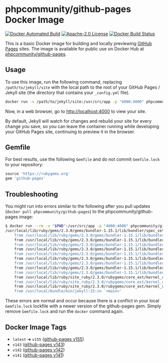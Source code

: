 # phpcommunity/github-pages Docker Image

[![Docker Automated Build](https://img.shields.io/docker/automated/phpcommunity/github-pages.svg?style=flat-square)](https://hub.docker.com/r/phpcommunity/github-pages/) [![Apache-2.0 License](https://img.shields.io/github/license/phpcommunity/docker-github-pages.svg?style=flat-square)](https://github.com/phpcommunity/docker-github-pages/blob/master/LICENSE) [![Docker Build Status](https://img.shields.io/docker/build/phpcommunity/github-pages.svg?style=flat-square)](https://hub.docker.com/r/phpcommunity/github-pages/builds/)

This is a basic Docker image for building and locally previewing [GitHub Pages](https://pages.github.com/) sites. The image is available for public use on Docker Hub at [phpcommunity/github-pages](https://hub.docker.com/r/phpcommunity/github-pages/).

## Usage

To use this image, run the following command, replacing `/path/to/jekyll/site` with the local path to the root of your GitHub Pages / Jekyll site (the directory that contains your `_config.yml` file).

``` bash
docker run -v /path/to/jekyll/site:/usr/src/app -p "4000:4000" phpcommunity/github-pages
```

Now, in a web browser, go to <http://localhost:4000> to view your site.

By default, Jekyll will watch for changes and rebuild your site for every change you save, so you can leave the container running while developing your GitHub Pages site, continuing to preview it in the browser.

## Gemfile

For best results, use the following `Gemfile` and do not commit `Gemfile.lock` to your repository:

``` ruby
source 'https://rubygems.org'
gem 'github-pages'
```

## Troubleshooting

You might run into errors similar to the following after you pull updates (`docker pull phpcommunity/github-pages`) to the phpcommunity/github-pages image:

``` bash
$ docker run --rm -v "$PWD":/usr/src/app -p "4000:4000" phpcommunity/github-pages
/usr/local/lib/ruby/gems/2.3.0/gems/bundler-1.15.1/lib/bundler/spec_set.rb:87:in `block in materialize': Could not find jekyll-3.4.3 in any of the sources (Bundler::GemNotFound)
	from /usr/local/lib/ruby/gems/2.3.0/gems/bundler-1.15.1/lib/bundler/spec_set.rb:81:in `map!'
	from /usr/local/lib/ruby/gems/2.3.0/gems/bundler-1.15.1/lib/bundler/spec_set.rb:81:in `materialize'
	from /usr/local/lib/ruby/gems/2.3.0/gems/bundler-1.15.1/lib/bundler/definition.rb:159:in `specs'
	from /usr/local/lib/ruby/gems/2.3.0/gems/bundler-1.15.1/lib/bundler/definition.rb:218:in `specs_for'
	from /usr/local/lib/ruby/gems/2.3.0/gems/bundler-1.15.1/lib/bundler/definition.rb:207:in `requested_specs'
	from /usr/local/lib/ruby/gems/2.3.0/gems/bundler-1.15.1/lib/bundler/runtime.rb:109:in `block in definition_method'
	from /usr/local/lib/ruby/gems/2.3.0/gems/bundler-1.15.1/lib/bundler/runtime.rb:21:in `setup'
	from /usr/local/lib/ruby/gems/2.3.0/gems/bundler-1.15.1/lib/bundler.rb:101:in `setup'
	from /usr/local/lib/ruby/gems/2.3.0/gems/bundler-1.15.1/lib/bundler/setup.rb:20:in `<top (required)>'
	from /usr/local/lib/ruby/site_ruby/2.3.0/rubygems/core_ext/kernel_require.rb:133:in `require'
	from /usr/local/lib/ruby/site_ruby/2.3.0/rubygems/core_ext/kernel_require.rb:133:in `rescue in require'
	from /usr/local/lib/ruby/site_ruby/2.3.0/rubygems/core_ext/kernel_require.rb:40:in `require'
	from /usr/local/bundle/bin/jekyll:15:in `<main>'
```

These errors are normal and occur because there is a conflict in your local `Gemfile.lock` lockfile with a newer version of the github-pages gem. Simply remove `Gemfile.lock` and run the `docker` command again.

## Docker Image Tags

* `latest` ➜ `v155` ([github-pages v155][])
* `v143` ([github-pages v143][])
* `v142` ([github-pages v142][])
* `v141` ([github-pages v141][])


[github-pages v155]: https://github.com/github/pages-gem/releases/tag/v155
[github-pages v143]: https://github.com/github/pages-gem/releases/tag/v143
[github-pages v142]: https://github.com/github/pages-gem/releases/tag/v142
[github-pages v141]: https://github.com/github/pages-gem/releases/tag/v141
